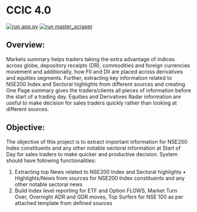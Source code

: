 # CCIC 4.0
[![run app.py](https://github.com/spookbite/CCIC/actions/workflows/runapp.yml/badge.svg)](https://github.com/spookbite/CCIC/actions/workflows/runapp.yml)
[![run master_scraper](https://github.com/spookbite/CCIC/actions/workflows/scrape.yml/badge.svg)](https://github.com/spookbite/CCIC/actions/workflows/scrape.yml)
## Overview:
Markets summary helps traders taking the extra advantage of indices across globe, depository receipts
(DR), commodities and foreign currencies movement and additionally, how FII and DII are placed across
derivatives and equities segments. Further, extracting key information related to NSE200 Index and
Sectoral highlights from different sources and creating One Page summary gives the traders/clients all
pieces of information before the start of a trading day. Equities and Derivatives Radar information are
useful to make decision for sales traders quickly rather than looking at different sources.

## Objective:
The objective of this project is to extract important information for NSE200 Index constituents and any
other notable sectoral information at Start of Day for sales traders to make quicker and productive
decision.
System should have following functionalities:
1. Extracting top News related to NSE200 Index and Sectoral highlights
• Highlights/News from sources for NSE200 Index constituents and any other notable sectoral
news
2. Build Index level reporting for ETF and Option FLOWS, Market Turn Over, Overnight ADR and
GDR moves, Top Surfers for NSE 100 as per attached template from defined sources 
